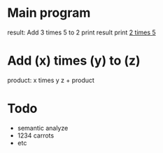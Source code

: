 # Main program

result: Add 3 times 5 to 2
print result
print [2 times 5](times.md#x-times-y)

# Add (x) times (y) to (z)

product: x times y
z + product

# Todo

- semantic analyze
- 1234 carrots
- etc
